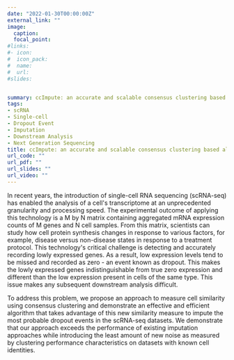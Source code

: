 ```yaml
---
date: "2022-01-30T00:00:00Z"
external_link: ""
image:
  caption: 
  focal_point: 
#links:
#- icon: 
#  icon_pack: 
#  name: 
#  url: 
#slides: 


summary: ccImpute: an accurate and scalable consensus clustering based algorithm to impute dropout events in the single-cell RNA-seq data
tags:
- scRNA
- Single-cell
- Dropout Event
- Imputation
- Downstream Analysis
- Next Generation Sequencing
title: ccImpute: an accurate and scalable consensus clustering based algorithm to impute dropout events in the single-cell RNA-seq data
url_code: ""
url_pdf: ""
url_slides: ""
url_video: ""
---
```

In recent years, the introduction of single-cell RNA sequencing (scRNA-seq) has enabled the analysis of a cell's transcriptome at an unprecedented granularity and processing speed. The experimental outcome of applying this technology is a M by N matrix containing aggregated mRNA expression counts of M genes and N cell samples. From this matrix, scientists can study how cell protein synthesis changes in response to various factors, for example, disease versus non-disease states in response to a treatment protocol. This technology's critical challenge is detecting and accurately recording lowly expressed genes. As a result, low expression levels tend to be missed and recorded as zero - an event known as dropout. This makes the lowly expressed genes indistinguishable from true zero expression and different than the low expression present in cells of the same type. This issue makes any subsequent downstream analysis difficult. 

To address this problem, we propose an approach to measure cell similarity using consensus clustering and demonstrate an effective and efficient algorithm that takes advantage of this new similarity measure to impute the most probable dropout events in the scRNA-seq datasets. We demonstrate that our approach exceeds the performance of existing imputation approaches while introducing the least amount of new noise as measured by clustering performance characteristics on datasets with known cell identities.

